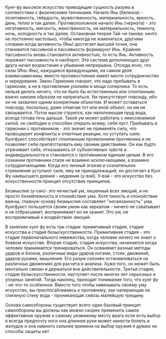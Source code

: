 Кунг-фу высокое искусство приводящие сущность разума в соответствии с физическими техниками. 
Начало Янь (белизна) -  позитивность, твёрдость, мужественность, материальность, яркость, день, тепло и так далее. Противоположное начало Инь (чернота) -  это негативность, мягкость, женственность, не материальность, темнота, ночь, холодность и так далее.
Остановная теория Тай-чи  такова: ничто не постоянно настолько, чтобы никогда не изменяться, другими словами когда активность (Янь) достигает высшей точки, она становится пассивной и пассивность формируют 
Инь. Крайняя пассивность вновь становится активностью, то есть Янь. Активность поражает пассивность и наоборот. Эта система дополняющих друг друга начал возрастания и убывания непрерывна. Отсюда ясно, что силы (Инь-Янь), кажущиеся враждующими, на самом деле взаимозависимы; вместо противостояние имеет место сотрудничество и чередование.
Закон Гармонии говорит, что надо пребывать в гармонии,  а не в противлении усилиям и мощи соперника. То есть нельзя делать ничего, что не было бы естественным или спонтанным; важно никоим образом не напрягаться.
Ум присутствует повсюду, ибо он не захвачен одним конкретным объектом. И может оставаться повсюду, поскольку, даже отмечая тот или иной объект, он им не связывается. Поток мысли струится, как наполняющая пруд вода, всегда готова течь дальше. Такой ум может работать с неиссякаемой силой, он свободен и способен открыть всему, себя пуст.
Пребывать в гармонии с противником - это значит не применять силу, что провоцирует конфликты и ответные реакции, но уступать силе. Кунгфуист способствует спонтанным проявлением противника и не позволяет себе препятствовать ему своими действиями. Он как будто утрачивает себя, отказываясь от субъективных чувств и индивидуальности и  становится с противником единым целым. В его сознании противники стали не взаимно исключающими, а взаимно сотрудничающими.
Когда его личный эгоизм и сознательное стремления уступают силе, ему не принадлежащий, он достигает в Кунг Фу наивысшего деяния - недеяния (у-вэй).
У-вэй - это искусство без искусственности принцип отсутствие принципов.

Безмыслие (у-син)- это нечистый ум, лишенный всех эмоций, и не просто безмятежность и спокойствие ума. Хотя тихость и спокойствие важны, главную основу безмыслия составляет "несвязанность" ума. Кунгфуист пользуется своим умом как зеркалом -  ничего не схватывает и не отбрасывает, воспринимает но не хранит. Это ум, не восприимчивый к воздействию эмоций.

В занятиях кунг фу есть три стадии: примитивнай стадия, стадия искусства и стадия безыскусственности. 
Примитивная стадия - это стадия первоначального невежества, когда человек ничего не знает о боевом искусстве. 
Вторая стадия, стадия искусства, начинается когда человек принимается тренироваться. Он осваивает разные методы ударов и блоков, различные виды ударов ногами, стоек, движений, ударов руками, мышления. Его разум склонен останавливаться на различных движениях для расчета и анализа. Хуже того, он может быть ментально связан и  держаться вне действительности. 
Третья стадия, стадия безыскусственности, наступает после многих лет серьезных и упорных занятий. Тогда наконец, приходит понимание того, что кунг фу - не что-то особенное. Вместо того чтобы навязывать своему уму искусство, вы приспосабливаясь к противнику, как напирающая на глиняную стену вода - проникающая сквозь малейшую трещину.

Основа самообороны существует всего один базовый принцип самообороны вы должны как можно скорее применить самое эффективное оружие к самому уязвимому месту врага если есть выбор я всегда предпочту ноги она длиннее руки может нанести болеть и желудок и она намного сильнее времени на выбор оружия я думаю не способы защиты нет








